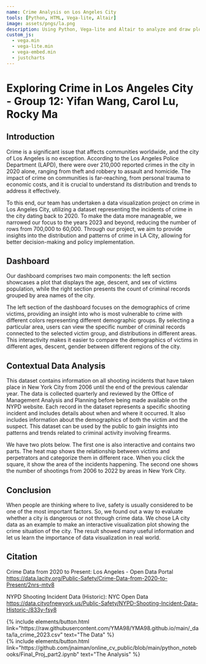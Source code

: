 ```yaml
---
name: Crime Analysis on Los Angeles City
tools: [Python, HTML, Vega-lite, Altair]
image: assets/pngs/la.png
description: Using Python, Vega-lite and Altair to analyze and draw plots
custom_js:
  - vega.min
  - vega-lite.min
  - vega-embed.min
  - justcharts
---
```

# Exploring Crime in Los Angeles City - Group 12: Yifan Wang, Carol Lu, Rocky Ma

## Introduction

Crime is a significant issue that affects communities worldwide, and the city of Los Angeles is no exception. According to the Los Angeles Police Department (LAPD), there were over 210,000 reported crimes in the city in 2020 alone, ranging from theft and robbery to assault and homicide. The impact of crime on communities is far-reaching, from personal trauma to economic costs, and it is crucial to understand its distribution and trends to address it effectively.

To this end, our team has undertaken a data visualization project on crime in Los Angeles City, utilizing a dataset representing the incidents of crime in the city dating back to 2020. To make the data more manageable, we narrowed our focus to the years 2023 and beyond, reducing the number of rows from 700,000 to 60,000. Through our project, we aim to provide insights into the distribution and patterns of crime in LA City, allowing for better decision-making and policy implementation.

## Dashboard

Our dashboard comprises two main components: the left section showcases a plot that displays the age, descent, and sex of victims population, while the right section presents the count of criminal records grouped by area names of the city.

The left section of the dashboard focuses on the demographics of crime victims, providing an insight into who is most vulnerable to crime with different colors representing different demographic groups. By selecting a particular area, users can view the specific number of criminal records connected to the selected victim group, and distributions in different areas. This interactivity makes it easier to compare the demographics of victims in different ages, descent, gender between different regions of the city.

<vegachart schema-url="{{ site.baseurl }}/assets/json/dash.json" style="width: 100%"></vegachart>

## Contextual Data Analysis

This dataset contains information on all shooting incidents that have taken place in New York City from 2006 until the end of the previous calendar year. The data is collected quarterly and reviewed by the Office of Management Analysis and Planning before being made available on the NYPD website. Each record in the dataset represents a specific shooting incident and includes details about when and where it occurred. It also includes information about the demographics of both the victim and the suspect. This dataset can be used by the public to gain insights into patterns and trends related to criminal activity involving firearms. 

We have two plots below. The first one is also interactive and contains two parts. The heat map shows the relationship between victims and perpetrators and categorize them in different race. When you click the square, it show the area of the incidents happening. The second one shows the number of shootings from 2006 to 2022 by areas in New York City.

<vegachart schema-url="{{ site.baseurl }}/assets/json/nyc_dash.json" style="width: 100%"></vegachart>

<vegachart schema-url="{{ site.baseurl }}/assets/json/nyc_year_chart.json" style="width: 100%"></vegachart>

## Conclusion

When people are thinking where to live, safety is usually considered to be one of the most important factors. So, we found out a way to evaluate whether a city is dangerous or not through crime data. We chose LA city data as an example to make an interactive visualization plot showing the crime situation of the city. The result showed many useful information and let us learn the importance of data visualization in real world.

## Citation
Crime Data from 2020 to Present: Los Angeles - Open Data Portal
https://data.lacity.org/Public-Safety/Crime-Data-from-2020-to-Present/2nrs-mtv8

NYPD Shooting Incident Data (Historic): NYC Open Data
https://data.cityofnewyork.us/Public-Safety/NYPD-Shooting-Incident-Data-Historic-/833y-fsy8

<div class="left">
{% include elements/button.html link="https://raw.githubusercontent.com/YMA98/YMA98.github.io/main/_data/la_crime_2023.csv" text="The Data" %}
</div>

<div class="right">
{% include elements/button.html link="https://github.com/jnaiman/online_cv_public/blob/main/python_notebooks/Final_Proj_part2.ipynb" text="The Analysis" %}
</div>

